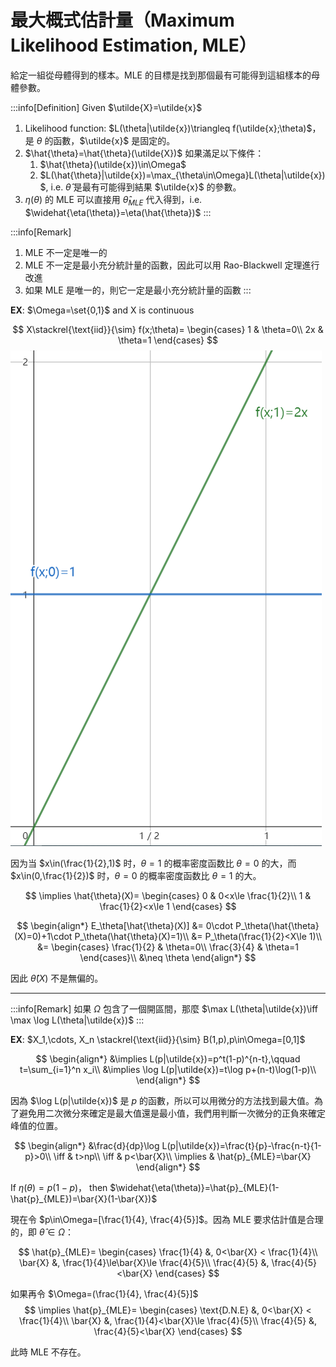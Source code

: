# 最大概式估計量（Maximum Likelihood Estimation, MLE）

給定一組從母體得到的樣本。MLE 的目標是找到那個最有可能得到這組樣本的母體參數。

:::info[Definition]
Given $\utilde{X}=\utilde{x}$
1. Likelihood function: $L(\theta|\utilde{x})\triangleq f(\utilde{x};\theta)$，是 $\theta$ 的函數，$\utilde{x}$ 是固定的。
2. $\hat{\theta}=\hat{\theta}(\utilde{X})$ 如果滿足以下條件：
   1. $\hat{\theta}(\utilde{x})\in\Omega$
   2. $L(\hat{\theta}|\utilde{x})=\max_{\theta\in\Omega}L(\theta|\utilde{x})$, i.e. $\hat{\theta}$ 是最有可能得到結果 $\utilde{x}$ 的參數。
3. $\eta(\theta)$ 的 MLE 可以直接用 $\hat{\theta}_{MLE}$ 代入得到，i.e. $\widehat{\eta(\theta)}=\eta(\hat{\theta})$
:::

:::info[Remark]
1. MLE 不一定是唯一的
2. MLE 不一定是最小充分統計量的函數，因此可以用 Rao-Blackwell 定理進行改進
3. 如果 MLE 是唯一的，則它一定是最小充分統計量的函數
:::

**EX**: $\Omega=\set{0,1}$ and X is continuous

$$
X\stackrel{\text{iid}}{\sim} f(x;\theta)=
\begin{cases}
   1 & \theta=0\\
   2x & \theta=1
\end{cases}
$$
![alt text](img/Snipaste_2024-02-14_11-03-10.png)

因为当 $x\in(\frac{1}{2},1)$ 时，$\theta=1$ 的概率密度函数比 $\theta=0$ 的大，而 $x\in(0,\frac{1}{2})$ 时，$\theta=0$ 的概率密度函数比 $\theta=1$ 的大。

$$
\implies \hat{\theta}(X)=
\begin{cases}
   0 & 0<x\le \frac{1}{2}\\
   1 & \frac{1}{2}<x\le 1
\end{cases}
$$

$$
\begin{align*}
   E_\theta[\hat{\theta}(X)] &= 0\cdot P_\theta(\hat{\theta}(X)=0)+1\cdot P_\theta(\hat{\theta}(X)=1)\\
   &= P_\theta(\frac{1}{2}<X\le 1)\\
   &=
   \begin{cases}
      \frac{1}{2} & \theta=0\\
      \frac{3}{4} & \theta=1
   \end{cases}\\
   &\neq \theta
\end{align*}
$$

因此 $\hat{\theta}(X)$ 不是無偏的。

---

:::info[Remark]
如果 $\Omega$ 包含了一個開區間，那麼 $\max L(\theta|\utilde{x})\iff \max \log L(\theta|\utilde{x})$
:::

**EX**: $X_1,\cdots, X_n \stackrel{\text{iid}}{\sim} B(1,p),p\in\Omega=[0,1]$

$$
\begin{align*}
   &\implies L(p|\utilde{x})=p^t(1-p)^{n-t},\qquad t=\sum_{i=1}^n x_i\\
   &\implies \log L(p|\utilde{x})=t\log p+(n-t)\log(1-p)\\
\end{align*}
$$

因為 $\log L(p|\utilde{x})$ 是 $p$ 的函數，所以可以用微分的方法找到最大值。為了避免用二次微分來確定是最大值還是最小值，我們用判斷一次微分的正負來確定峰值的位置。

$$
\begin{align*}
   &\frac{d}{dp}\log L(p|\utilde{x})=\frac{t}{p}-\frac{n-t}{1-p}>0\\
   \iff & t>np\\
   \iff & p<\bar{X}\\
   \implies & \hat{p}_{MLE}=\bar{X}
\end{align*}
$$

If $\eta(\theta)=p(1-p)$， then $\widehat{\eta(\theta)}=\hat{p}_{MLE}(1-\hat{p}_{MLE})=\bar{X}(1-\bar{X})$

現在令 $p\in\Omega=[\frac{1}{4}, \frac{4}{5}]$。因為 MLE 要求估計值是合理的，即 $\hat{\theta}\in\Omega$：

$$
\hat{p}_{MLE}=
\begin{cases}
   \frac{1}{4} &, 0<\bar{X} < \frac{1}{4}\\
   \bar{X} &, \frac{1}{4}\le\bar{X}\le \frac{4}{5}\\
   \frac{4}{5} &, \frac{4}{5}<\bar{X}
\end{cases}
$$

如果再令 $\Omega=(\frac{1}{4}, \frac{4}{5}]$
$$
\implies \hat{p}_{MLE}=
\begin{cases}
   \text{D.N.E} &, 0<\bar{X} < \frac{1}{4}\\
   \bar{X} &, \frac{1}{4}<\bar{X}\le \frac{4}{5}\\
   \frac{4}{5} &, \frac{4}{5}<\bar{X}
\end{cases}
$$

此時 MLE 不存在。